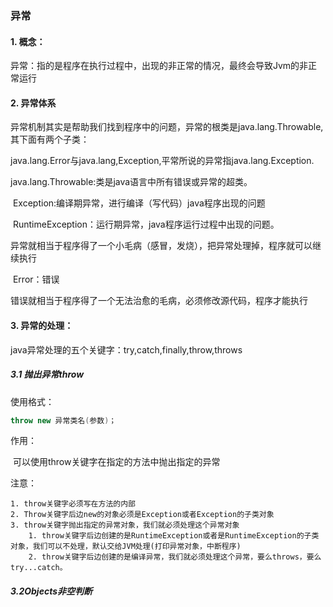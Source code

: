 ### 异常

#### 1. 概念：

异常：指的是程序在执行过程中，出现的非正常的情况，最终会导致Jvm的非正常运行

#### 2. 异常体系

异常机制其实是帮助我们找到程序中的问题，异常的根类是java.lang.Throwable,其下面有两个子类：

java.lang.Error与java.lang,Exception,平常所说的异常指java.lang.Exception.

java.lang.Throwable:类是java语言中所有错误或异常的超类。

​	Exception:编译期异常，进行编译（写代码）java程序出现的问题

​		RuntimeException：运行期异常，java程序运行过程中出现的问题。

​			异常就相当于程序得了一个小毛病（感冒，发烧），把异常处理掉，程序就可以继续执行

​	Error：错误

​			错误就相当于程序得了一个无法治愈的毛病，必须修改源代码，程序才能执行

#### 3. 异常的处理：

java异常处理的五个关键字：try,catch,finally,throw,throws

##### 3.1 抛出异常throw

使用格式：

```java
throw new 异常类名(参数)；
```

作用：

​	可以使用throw关键字在指定的方法中抛出指定的异常

注意：

	1. throw关键字必须写在方法的内部
 	2. Throw关键字后边new的对象必须是Exception或者Exception的子类对象
 	3. throw关键字抛出指定的异常对象，我们就必须处理这个异常对象
      	1. throw关键字后边创建的是RuntimeException或者是RuntimeException的子类对象，我们可以不处理，默认交给JVM处理(打印异常对象，中断程序)
      	2. throw关键字后边创建的是编译异常，我们就必须处理这个异常，要么throws，要么try...catch。

#####  3.2Objects非空判断


